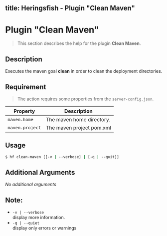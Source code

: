 title: Heringsfish - Plugin "Clean Maven"
---

<span class="fa fa-plug fa-4x"></span>

# Plugin "Clean Maven"

> This section describes the help for the plugin **Clean Maven**.

## Description

Executes the maven goal **clean** in order to clean the deployment directories.


## Requirement

> The action requires some properties from the `server-config.json`.

| Property                  | Description
|---------------------------|------------------------------------------------
| `maven.home`              | The maven home directory.
| `maven.project`           | The maven project pom.xml


## Usage

```bash
$ hf clean-maven [[-v | --verbose] | [-q | --quit]]
```


## Additional Arguments

*No additional arguments*


## Note:

* `-v | --verbose`<br>
  display more information.
* `-q | --quiet`<br>
  display only errors or warnings
